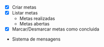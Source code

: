 - [x] Criar metas
- [x] Listar metas
  - Metas realizadas
  - Metas abertas
- [x] Marcar/Desmarcar metas como concluida
- Sistema de mensagens
